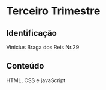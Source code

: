# Terceiro Trimestre

## Identificação
Vinicius Braga dos Reis Nr.29

## Conteúdo
HTML, CSS e javaScript
